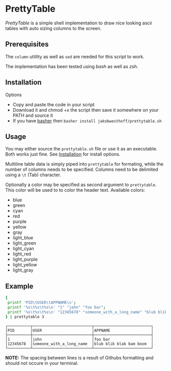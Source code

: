 # PrettyTable

*PrettyTable* is a simple shell implementation to draw nice looking ascii
tables with auto sizing columns to the screen.

## Prerequisites

The `column` utillity as well as `sed` are needed for this script to work.

The implementation has been tested using *bash* as well as *zsh*.

## Installation

Options

* Copy and paste the code in your script
* Download it and chmod +x the script then save it somewhere on your PATH and source it
* If you have [basher](https://github.com/basherpm/basher) then `basher install jakobwesthoff/prettytable.sh`

## Usage

You may either source the `prettytable.sh` file or use it as an executable.
Both works just fine.
See [Installation](#installation) for install options.

Multiline table data is simply piped into `prettytable` for formating, while
the number of columns needs to be specified. Columns need to be delimited using
a `\t` (Tab) character.

Optionally a color may be specified as second argument to `prettytable`. This
color will be used to to color the header text. Available colors:

- blue
- green
- cyan
- red
- purple
- yellow
- gray
- light_blue
- light_green
- light_cyan
- light_red
- light_purple
- light_yellow
- light_gray


## Example

```bash
{
 printf 'PID\tUSER\tAPPNAME\n';
 printf '%s\t%s\t%s\n' "1" "john" "foo bar";
 printf '%s\t%s\t%s\n' "12345678" "someone_with_a_long_name" "blub blib blab bam boom";
} | prettytable 3
```

```
┌──────────┬──────────────────────────┬─────────────────────────┐
│PID       │USER                      │APPNAME                  │
├──────────┼──────────────────────────┼─────────────────────────┤
│1         │john                      │foo bar                  │
│12345678  │someone_with_a_long_name  │blub blib blab bam boom  │
└──────────┴──────────────────────────┴─────────────────────────┘
```

**NOTE:** The spacing between lines is a result of Githubs formatting and should not occure in your terminal.
